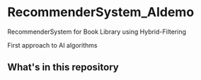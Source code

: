 # RecommenderSystem_AIdemo
RecommenderSystem for Book Library using Hybrid-Filtering

First approach to AI algorithms
## What's in this repository
